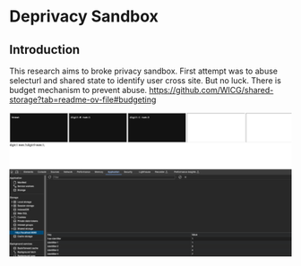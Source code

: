 # Deprivacy Sandbox

## Introduction

This research aims to broke privacy sandbox.
First attempt was to abuse selecturl and shared state to identify user cross site. But no luck. There is budget mechanism to prevent abuse. <https://github.com/WICG/shared-storage?tab=readme-ov-file#budgeting>

![2 char identifier :d](image.png)
